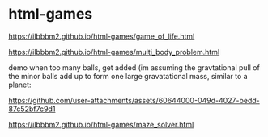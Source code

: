 # html-games
https://ilbbbm2.github.io/html-games/game_of_life.html



https://ilbbbm2.github.io/html-games/multi_body_problem.html

demo when too many balls, get added (im assuming the gravtational pull of the minor balls add up to form one large gravatational mass, similar to a planet:




https://github.com/user-attachments/assets/60644000-049d-4027-bedd-87c52bf7c9d1



https://ilbbbm2.github.io/html-games/maze_solver.html
